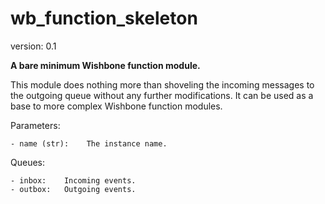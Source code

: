 wb_function_skeleton
====================

version: 0.1

**A bare minimum Wishbone function module.**

This module does nothing more than shoveling the incoming messages to the
outgoing queue without any further modifications.  It can be used as a
base to more complex Wishbone function modules.

Parameters:

    - name (str):    The instance name.

Queues:

    - inbox:    Incoming events.
    - outbox:   Outgoing events.
